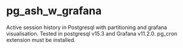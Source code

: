 # pg_ash_w_grafana

Active session history in Postgresql with partitioning and grafana visualisation. Tested in postgresql v15.3 and Grafana v11.2.0. 
pg_cron extension must be installed. 

